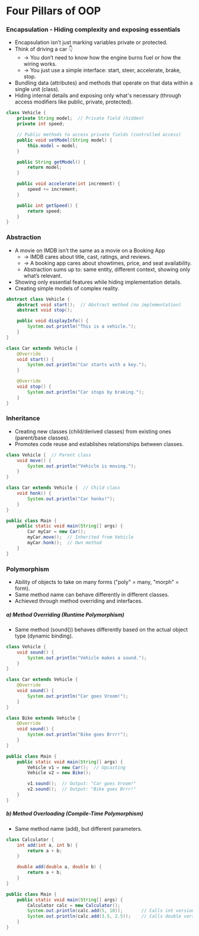 # Four Pillars of OOP

### Encapsulation - Hiding complexity and exposing essentials

- Encapsulation isn’t just marking variables private or protected.
- Think of driving a car 👇
  - → You don’t need to know how the engine burns fuel or how the wiring works.
  - → You just use a simple interface: start, steer, accelerate, brake, stop.
- Bundling data (attributes) and methods that operate on that data within a single unit (class).
- Hiding internal details and exposing only what's necessary (through access modifiers like public, private, protected).

```java
class Vehicle {
    private String model;  // Private field (hidden)
    private int speed;

    // Public methods to access private fields (controlled access)
    public void setModel(String model) {
        this.model = model;
    }

    public String getModel() {
        return model;
    }

    public void accelerate(int increment) {
        speed += increment;
    }

    public int getSpeed() {
        return speed;
    }
}
```

### Abstraction

- A movie on IMDB isn’t the same as a movie on a Booking App
  - → IMDB cares about title, cast, ratings, and reviews.
  - → A booking app cares about showtimes, price, and seat availability.
  - Abstraction sums up to: same entity, different context, showing only what’s relevant.
- Showing only essential features while hiding implementation details.
- Creating simple models of complex reality.

```java
abstract class Vehicle {
    abstract void start();  // Abstract method (no implementation)
    abstract void stop();

    public void displayInfo() {
        System.out.println("This is a vehicle.");
    }
}

class Car extends Vehicle {
    @Override
    void start() {
        System.out.println("Car starts with a key.");
    }

    @Override
    void stop() {
        System.out.println("Car stops by braking.");
    }
}
```

### Inheritance

- Creating new classes (child/derived classes) from existing ones (parent/base classes).
- Promotes code reuse and establishes relationships between classes.

```java
class Vehicle {  // Parent class
    void move() {
        System.out.println("Vehicle is moving.");
    }
}

class Car extends Vehicle {  // Child class
    void honk() {
        System.out.println("Car honks!");
    }
}

public class Main {
    public static void main(String[] args) {
        Car myCar = new Car();
        myCar.move();  // Inherited from Vehicle
        myCar.honk();  // Own method
    }
}
```

### Polymorphism

- Ability of objects to take on many forms ("poly" = many, "morph" = form).
- Same method name can behave differently in different classes.
- Achieved through method overriding and interfaces.

##### a) Method Overriding (Runtime Polymorphism)

- Same method (sound()) behaves differently based on the actual object type (dynamic binding).

```java
class Vehicle {
    void sound() {
        System.out.println("Vehicle makes a sound.");
    }
}

class Car extends Vehicle {
    @Override
    void sound() {
        System.out.println("Car goes Vroom!");
    }
}

class Bike extends Vehicle {
    @Override
    void sound() {
        System.out.println("Bike goes Brrr!");
    }
}

public class Main {
    public static void main(String[] args) {
        Vehicle v1 = new Car();  // Upcasting
        Vehicle v2 = new Bike();

        v1.sound();  // Output: "Car goes Vroom!"
        v2.sound();  // Output: "Bike goes Brrr!"
    }
}
```

##### b) Method Overloading (Compile-Time Polymorphism)

- Same method name (add), but different parameters.

```java
class Calculator {
    int add(int a, int b) {
        return a + b;
    }

    double add(double a, double b) {
        return a + b;
    }
}

public class Main {
    public static void main(String[] args) {
        Calculator calc = new Calculator();
        System.out.println(calc.add(5, 10));       // Calls int version
        System.out.println(calc.add(3.5, 2.5));    // Calls double version
    }
}
```
